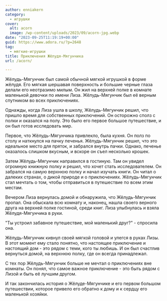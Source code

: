 ```yaml
---
author: enniakern
category:
  - игрушки
cover:
  alt: acorn
  image: /wp-content/uploads/2023/09/acorn-jpg.webp
date: "2023-09-25T11:19:19+00:00"
guid: https://www.adora.ru/?p=2648
tag:
  - мягкие-игрушки
title: Приключения Жёлудя-Мягунчика
url: /acorn/

---
```

Жёлудь-Мягунчик был самой обычной мягкой игрушкой в форме жёлудя. Его мягкая шершавая поверхность и большие черные глаза делали его неотразимо милым. Он жил на верхней полке в комнате маленькой девочки по имени Лиза. Жёлудь-Мягунчик был её верным спутником во всех приключениях.

Однажды, когда Лиза ушла в школу, Жёлудь-Мягунчик решил, что пришло время для собственных приключений. Он осторожно сполз с полки и оказался на полу. Это было его первое большое путешествие, и он был готов исследовать мир.

Первое, что Жёлудь-Мягунчика привлекло, была кухня. Он полз по столу и наткнулся на пачку печенья. Жёлудь-Мягунчик решил, что это идеальное место для пряток, и забрался внутрь пачки. Однако, печенье оказалось слишком вкусным, и вскоре он съел несколько крошек.

Затем Жёлудь-Мягунчик направился в гостиную. Там он увидел огромную книжную полку и решил, что хочет стать исследователем. Он забрался на самую верхнюю полку и начал изучать книги. Он читал о далеких странах, о дикой природе и о приключениях. Жёлудь-Мягунчик стал мечтать о том, чтобы отправиться в путешествие по всем этим местам.

Вечером Лиза вернулась домой и обнаружила, что Жёлудь-Мягунчик пропал. Она обыскала всю комнату и, наконец, нашла своего верного друга на верхней полке гостиной, среди книг. Лиза улыбнулась и взяла Жёлудя-Мягунчика в руки.

"Ты устроил забавное путешествие, мой маленький друг?" \- спросила она.

Жёлудь\-Мягунчик кивнул своей мягкой головой и улегся в руках Лизы. В этот момент ему стало понятно, что настоящее приключение и настоящий дом \- это рядом с теми, кого ты любишь. И он был счастлив вернуться домой, на верхнюю полку, где он всегда принадлежал.

С тех пор Жёлудь\-Мягунчик больше не мечтал о приключениях вне комнаты. Он понял, что самое важное приключение \- это быть рядом с Лизой и быть её лучшим другом.

И так закончилась история о Жёлуде-Мягунчике и его первом большом путешествии, которое привело его обратно к дому и к сердцу его маленькой хозяйки.
